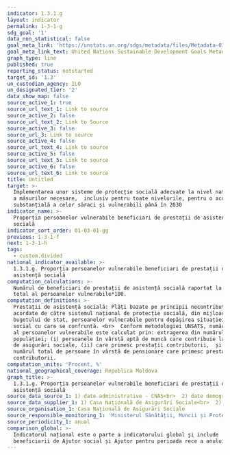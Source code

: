 ```yaml
---
indicator: 1.3.1.g
layout: indicator
permalink: 1-3-1-g
sdg_goal: '1'
data_non_statistical: false
goal_meta_link: 'https://unstats.un.org/sdgs/metadata/files/Metadata-01-03-01a.pdf'
goal_meta_link_text: United Nations Sustainable Development Goals Metadata (pdf 894kB)
graph_type: line
published: true
reporting_status: notstarted
target_id: '1.3'
un_custodian_agency: ILO
un_designated_tier: '2'
data_show_map: false
source_active_1: true
source_url_text_1: Link to source
source_active_2: false
source_url_text_2: Link to Source
source_active_3: false
source_url_3: Link to source
source_active_4: false
source_url_text_4: Link to source
source_active_5: false
source_url_text_5: Link to source
source_active_6: false
source_url_text_6: Link to source
title: Untitled
target: >-
  Implementarea unor sisteme de protecție socială adecvate la nivel național și
  a măsurilor necesare,  inclusiv pentru toate nivelurile, pentru o acoperire
  substanțială a celor săraci și vulnerabili până în 2030
indicator_name: >-
  Proporția persoanelor vulnerabile beneficiari de prestații de asistență
  socială
indicator_sort_order: 01-03-01-gg
previous: 1-3-1-f
next: 1-3-1-h
tags:
  - custom.divided
national_indicator_available: >-
  1.3.1.g. Proporția persoanelor vulnerabile beneficiari de prestații de
  asistență socială
computation_calculations: >-
  Numărul de beneficiari de prestații de asistență socială raportat la numărul
  total al persoanelor vulnerabile*100.
computation_definitions: >-
  Prestații de asistență socială: Plăți bazate pe principii necontributive,
  acordate de către sistemul național de protecție socială, din mijloacele
  bugetului de stat, persoanelor vulnerabile pentru depășirea situației de risc
  social cu care se confruntă. <br>  Conform metodologiei UNSATS, numărul total
  al persoanelor vulnerabile este calculat prin: extragerea din numărul total al
  populației; (i) persoanele în vârstă aptă de muncă care contribuie la schemele
  de asigurări sociale, (ii) care primesc prestații contributorii,  și (iii)
  numărul total de persoane în vârstă de pensionare care primesc prestații
  contributorii.
computation_units: 'Procent, %'
national_geographical_coverage: Republica Moldova
graph_title: >-
  1.3.1.g. Proporția persoanelor vulnerabile beneficiari de prestații de
  asistență socială
source_data_source_1: 1) date administrative - CNAS<br>  2) date demografice privind populația - BNS
source_data_supplier_1: 1) Casa Națională de Asigurări Sociale<br>  2) Biroul Național de Statistică
source_organisation_1: Casa Națională de Asigurări Sociale
source_responsible_monitoring_1: 'Ministerul Sănătății, Muncii și Protecției Sociale'
source_periodicity_1: anual
comparison_global: >-
  Indicatorul național este o parte a indicatorului global și include
  beneficiarii de Ajutor social și Ajutor pentru perioada rece a anului
---
```

